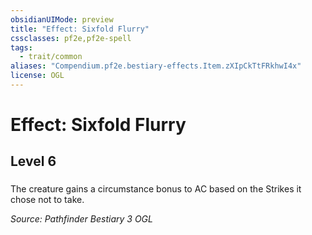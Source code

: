 ```yaml
---
obsidianUIMode: preview
title: "Effect: Sixfold Flurry"
cssclasses: pf2e,pf2e-spell
tags:
  - trait/common
aliases: "Compendium.pf2e.bestiary-effects.Item.zXIpCkTtFRkhwI4x"
license: OGL
---
```

# Effect: Sixfold Flurry
## Level 6
### 






The creature gains a circumstance bonus to AC based on the Strikes it chose not to take.

*Source: Pathfinder Bestiary 3*
*OGL*